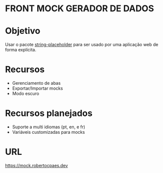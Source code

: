 # FRONT MOCK GERADOR DE DADOS

# Objetivo

Usar o pacote [string-placeholder](https://github.com/brutalzinn/string-placeholder) para ser usado por uma aplicação web de forma explícita.
# Recursos

- Gerenciamento de abas
- Exportar/Importar mocks
- Modo escuro

# Recursos planejados

- Suporte a multi idiomas (pt, en, e fr)
- Variáveis customizadas para mocks

# URL

https://mock.robertocpaes.dev
